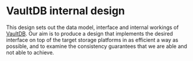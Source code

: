 # VaultDB internal design

This design sets out the data model, interface and internal workings of
[VaultDB][1]. Our aim is to produce a design that implements the desired
interface on top of the target storage platforms in as efficient a way as
possible, and to examine the consistency guarantees that we are able and not
able to achieve.

[1]: https://github.com/vault-db/vault-db
